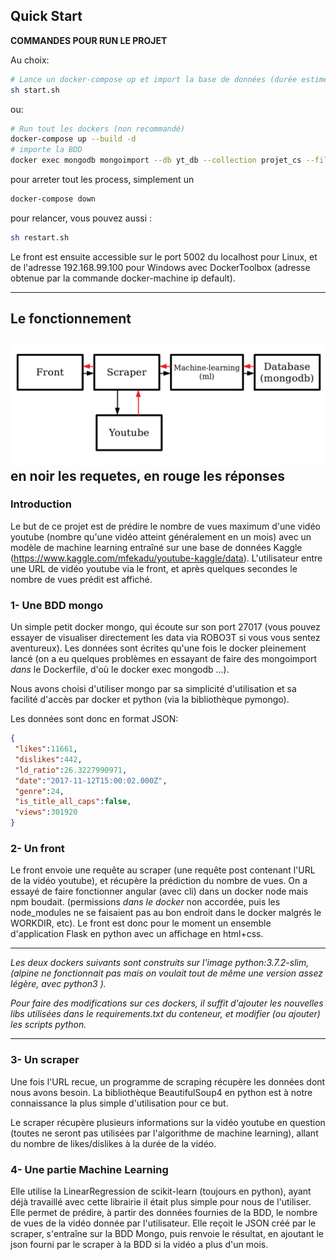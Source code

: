 ## Quick Start

__COMMANDES POUR RUN LE PROJET__

Au choix: 
```bash
# Lance un docker-compose up et import la base de données (durée estimée : 5mn)
sh start.sh 
```
 ou: 
```bash
# Run tout les dockers (non recommandé)
docker-compose up --build -d 
# importe la BDD
docker exec mongodb mongoimport --db yt_db --collection projet_cs --file data.json --jsonArray
```
pour arreter tout les process, simplement un
```bash
docker-compose down
```
pour relancer, vous pouvez aussi :
```bash
sh restart.sh 
```

Le front est ensuite accessible sur le port 5002 du localhost pour Linux, et de l'adresse 192.168.99.100 pour Windows avec DockerToolbox (adresse obtenue par la commande docker-machine ip default).

----------------
## Le fonctionnement
 ![architecture](archi.png)
 en noir les requetes, en rouge les réponses
----------------

### Introduction
Le but de ce projet est de prédire le nombre de vues maximum d'une vidéo youtube (nombre qu'une vidéo atteint généralement en un mois) avec un modèle de machine learning entraîné sur une base de données Kaggle (https://www.kaggle.com/mfekadu/youtube-kaggle/data). L'utilisateur entre une URL de vidéo youtube via le front, et après quelques secondes le nombre de vues prédit est affiché.

###  1- Une BDD mongo

Un simple petit docker mongo, qui écoute sur son port 27017 (vous pouvez essayer de visualiser directement les data via ROBO3T si vous vous sentez aventureux). Les données sont écrites qu'une fois le docker pleinement lancé (on a eu quelques problèmes en essayant de faire des mongoimport *dans* le Dockerfile, d'où le docker exec mongodb ...).

Nous avons choisi d'utiliser mongo par sa simplicité d'utilisation et sa facilité d'accès par docker et python (via la bibliothèque pymongo).

Les données sont donc en format JSON:
```JSON
{
 "likes":11661,
 "dislikes":442,
 "ld_ratio":26.3227990971,
 "date":"2017-11-12T15:00:02.000Z",
 "genre":24,
 "is_title_all_caps":false,
 "views":301920
}
```

###  2- Un front

Le front envoie une requête au scraper (une requête post contenant l'URL de la vidéo youtube), et récupère la prédiction du nombre de vues. On a essayé de faire fonctionner angular (avec cli) dans un docker node mais npm boudait. (permissions *dans le docker* non accordée, puis les node_modules ne se faisaient pas au bon endroit dans le docker malgrés le WORKDIR, etc). Le front est donc pour le moment un ensemble d'application Flask en python avec un affichage en html+css.

----------------

*Les deux dockers suivants sont construits sur l'image python:3.7.2-slim, (alpine ne fonctionnait pas mais on voulait tout de même une version assez légère, avec python3 ).*

*Pour faire des modifications sur ces dockers, il suffit d'ajouter les nouvelles libs utilisées dans le requirements.txt du conteneur, et modifier (ou ajouter) les scripts python.*

----------------

###  3- Un scraper

Une fois l'URL recue, un programme de scraping récupère les données dont nous avons besoin. La bibliothèque BeautifulSoup4 en python est à notre connaissance la plus simple d'utilisation pour ce but.

Le scraper récupère plusieurs informations sur la vidéo youtube en question (toutes ne seront pas utilisées par l'algorithme de machine learning), allant du nombre de likes/dislikes à la durée de la vidéo.

###  4- Une partie Machine Learning

Elle utilise la LinearRegression de scikit-learn (toujours en python), ayant déjà travaillé avec cette librairie il était plus simple pour nous de l'utiliser.
Elle permet de prédire, à partir des données fournies de la BDD, le nombre de vues de la vidéo donnée par l'utilisateur.
Elle reçoit le JSON créé par le scraper, s'entraîne sur la BDD Mongo, puis renvoie le résultat, en ajoutant le json fourni par le scraper à la BDD si la vidéo a plus d'un mois.
